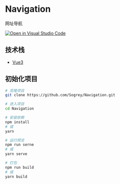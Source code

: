 # Navigation
网址导航

[![Open in Visual Studio Code](https://open.vscode.dev/badges/open-in-vscode.svg)](https://open.vscode.dev/Sogrey/Navigation)

## 技术栈

- [Vue3](https://vue3js.cn/docs/zh/guide/migration/introduction.html)
 
## 初始化项目

``` bash
# 克隆项目
git clone https://github.com/Sogrey/Navigation.git

# 进入项目
cd Navigation

# 安装依赖
npm install
# 或
yarn

# 运行预览
npm run serne
# 或
yarn serve

# 打包
npm run build
# 或
yarn build
```

